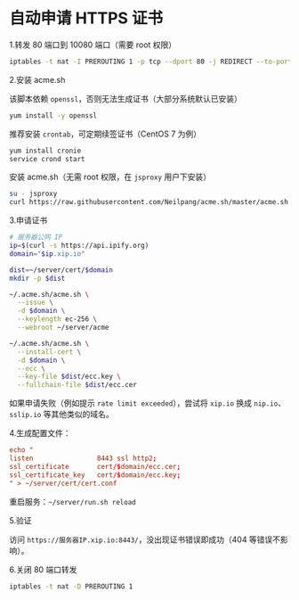 # 自动申请 HTTPS 证书

1.转发 80 端口到 10080 端口（需要 root 权限）

```bash
iptables -t nat -I PREROUTING 1 -p tcp --dport 80 -j REDIRECT --to-ports 10080
```

2.安装 acme.sh

该脚本依赖 `openssl`，否则无法生成证书（大部分系统默认已安装）

```bash
yum install -y openssl
```

推荐安装 `crontab`，可定期续签证书（CentOS 7 为例）

```bash
yum install cronie
service crond start
```

安装 acme.sh（无需 root 权限，在 `jsproxy` 用户下安装）

```bash
su - jsproxy
curl https://raw.githubusercontent.com/Neilpang/acme.sh/master/acme.sh | INSTALLONLINE=1  sh
```

3.申请证书

```bash
# 服务器公网 IP
ip=$(curl -s https://api.ipify.org)
domain="$ip.xip.io"

dist=~/server/cert/$domain
mkdir -p $dist

~/.acme.sh/acme.sh \
  --issue \
  -d $domain \
  --keylength ec-256 \
  --webroot ~/server/acme

~/.acme.sh/acme.sh \
  --install-cert \
  -d $domain \
  --ecc \
  --key-file $dist/ecc.key \
  --fullchain-file $dist/ecc.cer
```

如果申请失败（例如提示 `rate limit exceeded`），尝试将 `xip.io` 换成 `nip.io`、`sslip.io` 等其他类似的域名。


4.生成配置文件：

```conf
echo "
listen                8443 ssl http2;
ssl_certificate       cert/$domain/ecc.cer;
ssl_certificate_key   cert/$domain/ecc.key;
" > ~/server/cert/cert.conf
```

重启服务：`~/server/run.sh reload`

5.验证

访问 `https://服务器IP.xip.io:8443/`，没出现证书错误即成功（404 等错误不影响）。

6.关闭 80 端口转发

```bash
iptables -t nat -D PREROUTING 1
```